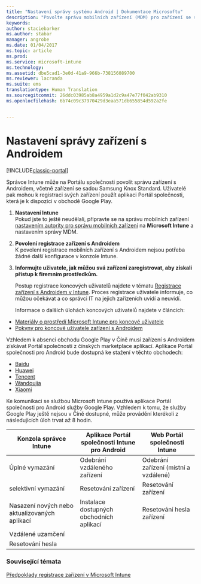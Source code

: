 ```yaml
---
title: "Nastavení správy systému Android | Dokumentace Microsoftu"
description: "Povolte správu mobilních zařízení (MDM) pro zařízení se systémy Android a KNOX Standard v Microsoft Intune."
keywords: 
author: staciebarker
ms.author: stabar
manager: angrobe
ms.date: 01/04/2017
ms.topic: article
ms.prod: 
ms.service: microsoft-intune
ms.technology: 
ms.assetid: dbe5cad1-3e0d-41a9-966b-738156089700
ms.reviewer: lacranda
ms.suite: ems
translationtype: Human Translation
ms.sourcegitcommit: 26ddc03985ab8a4959a1d2c9a47e77f042ab9310
ms.openlocfilehash: 6b74c09c37970429d3eaa571db655854d592a2fe


---
```


# <a name="set-up-android-device-management"></a>Nastavení správy zařízení s Androidem

[!INCLUDE[classic-portal](../includes/classic-portal.md)]

Správce Intune může na Portálu společnosti povolit správu zařízení s Androidem, včetně zařízení se sadou Samsung Knox Standard. Uživatelé pak mohou k registraci svých zařízení použít aplikaci Portál společnosti, která je k dispozici v obchodě Google Play.

1.  **Nastavení Intune**<br>
    Pokud jste to ještě neudělali, připravte se na správu mobilních zařízení [nastavením autority pro správu mobilních zařízení](prerequisites-for-enrollment.md#step-2-set-mdm-authority) na **Microsoft Intune** a nastavením správy MDM.

2.  **Povolení registrace zařízení s Androidem**<br>
    K povolení registrace mobilních zařízení s Androidem nejsou potřeba žádné další konfigurace v konzole Intune.

3.  **Informujte uživatele, jak můžou svá zařízení zaregistrovat, aby získali přístup k firemním prostředkům.**

    Postup registrace koncových uživatelů najdete v tématu [Registrace zařízení s Androidem v Intune](../enduser/enroll-your-device-in-intune-android.md). Proces registrace uživatele informuje, co můžou očekávat a co správci IT na jejich zařízeních uvidí a neuvidí.

    Informace o dalších úlohách koncových uživatelů najdete v článcích:
  - [Materiály o prostředí Microsoft Intune pro koncové uživatele](what-to-tell-your-end-users-about-using-microsoft-intune.md)
  - [Pokyny pro koncové uživatele zařízení s Androidem](../enduser/using-your-android-device-with-intune.md)

Vzhledem k absenci obchodu Google Play v Číně musí zařízení s Androidem získávat Portál společnosti z čínských marketplace aplikací. Aplikace Portál společnosti pro Android bude dostupná ke stažení v těchto obchodech:
* [Baidu](https://go.microsoft.com/fwlink/?linkid=836946)
* [Huawei](https://go.microsoft.com/fwlink/?linkid=836948)
* [Tencent](https://go.microsoft.com/fwlink/?linkid=836949)
* [Wandoujia](https://go.microsoft.com/fwlink/?linkid=836950)
* [Xiaomi](https://go.microsoft.com/fwlink/?linkid=836947)

Ke komunikaci se službou Microsoft Intune používá aplikace Portál společnosti pro Android služby Google Play. Vzhledem k tomu, že služby Google Play ještě nejsou v Číně dostupné, může provádění kterékoli z následujících úloh trvat až 8 hodin. 

|Konzola správce Intune| Aplikace Portál společnosti Intune pro Android |Web Portál společnosti Intune|   
|---|---|---|
|Úplné vymazání| Odebrání vzdáleného zařízení| Odebrání zařízení (místní a vzdálené)|
|selektivní vymazání| Resetování zařízení| Resetování zařízení|
|Nasazení nových nebo aktualizovaných aplikací| Instalace dostupných obchodních aplikací| Resetování hesla zařízení|
|Vzdálené uzamčení|||
|Resetování hesla|||

### <a name="see-also"></a>Související témata
[Předpoklady registrace zařízení v Microsoft Intune](prerequisites-for-enrollment.md)



<!--HONumber=Jan17_HO1-->


